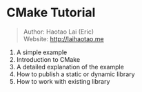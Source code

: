 # CMake Tutorial

> Author: Haotao Lai (Eric) \
> Website: http://laihaotao.me

1. A simple example
2. Introduction to CMake
3. A detailed explanation of the example
4. How to publish a static or dynamic library
5. How to work with existing library
